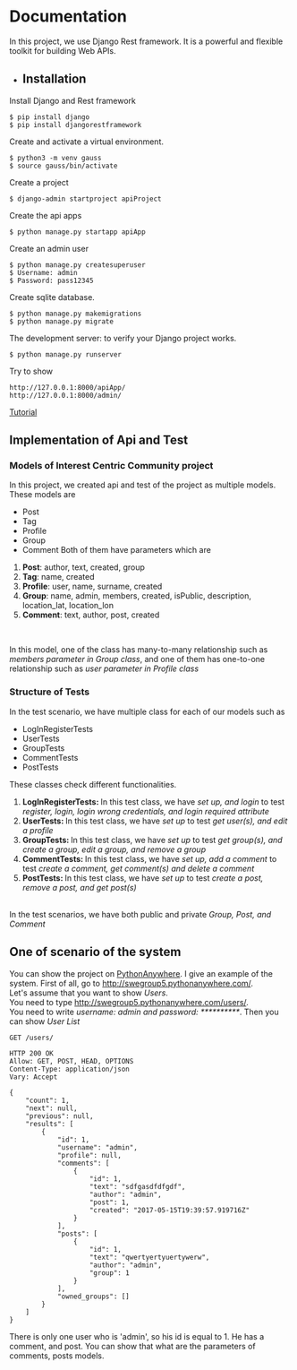 # Documentation
In this project, we use Django Rest framework. It is a powerful and flexible toolkit for building Web APIs.
  * ## Installation

Install Django and Rest framework
```shell
$ pip install django
$ pip install djangorestframework
```

Create and activate a virtual environment.
```shell
$ python3 -m venv gauss
$ source gauss/bin/activate
```

Create a project
```shell
$ django-admin startproject apiProject
```

Create the api apps
```shell
$ python manage.py startapp apiApp
```

Create an admin user
```shell
$ python manage.py createsuperuser
$ Username: admin
$ Password: pass12345
```

Create sqlite database.
```shell
$ python manage.py makemigrations
$ python manage.py migrate

```

The development server: to verify your Django project works.
```shell
$ python manage.py runserver

```
Try to show
```shell
http://127.0.0.1:8000/apiApp/
http://127.0.0.1:8000/admin/
```

[Tutorial](https://docs.djangoproject.com/en/1.11/intro/tutorial01/)

## Implementation of Api and Test

### Models of Interest Centric Community project
In this project, we created api and test of the project as multiple models. These models are
  * Post
  * Tag
  * Profile
  * Group
  * Comment
Both of them have parameters which are
<ol>
  <li><b>Post</b>: author, text, created, group</li>
  <li><b>Tag</b>: name, created</li>
  <li><b>Profile</b>: user, name, surname, created</li>
  <li><b>Group</b>: name, admin, members, created, isPublic, description, location_lat, location_lon</li>
  <li><b>Comment</b>: text, author, post, created</li>
</ol>

<br>

In this model, one of the class has many-to-many relationship such as <i>members parameter in Group class</i>, and one of them has one-to-one relationship such as <i>user parameter in Profile class</i>
<br>

### Structure of Tests 
In the test scenario, we have multiple class for each of our models such as 
  * LogInRegisterTests
  * UserTests
  * GroupTests
  * CommentTests
  * PostTests
  
These classes check different functionalities.
<ol>
  <li><b>LogInRegisterTests: </b> In this test class, we have <i>set up, and login</i> to test <i>register, login, login wrong credentials, and login required attribute</i></li>
  <li><b>UserTests: </b> In this test class, we have <i>set up</i> to test <i>get user(s), and edit a profile</i></li>
  <li><b>GroupTests: </b> In this test class, we have <i>set up</i> to test <i>get group(s), and create a group, edit a group, and remove a group</i></li>
  <li><b>CommentTests: </b> In this test class, we have <i>set up, add a comment</i> to test <i>create a comment, get comment(s) and delete a comment</i></li>
  <li><b>PostTests: </b> In this test class, we have <i>set up</i> to test <i>create a post, remove a post, and get post(s)</i></li>
</ol>

<br>
In the test scenarios, we have both public and private <i>Group, Post, and Comment</i>

## One of scenario of the system
You can show the project on [PythonAnywhere](http://swegroup5.pythonanywhere.com/). I give an example of the system. 
First of all, go to http://swegroup5.pythonanywhere.com/. <br>
Let's assume that you want to show <i>Users</i>. <br>
You need to type http://swegroup5.pythonanywhere.com/users/. <br>
You need to write <i>username: admin and password: **********</i>. Then you can show <i> User List</i>

```shell
GET /users/
```
```shell
HTTP 200 OK
Allow: GET, POST, HEAD, OPTIONS
Content-Type: application/json
Vary: Accept

{
    "count": 1,
    "next": null,
    "previous": null,
    "results": [
        {
            "id": 1,
            "username": "admin",
            "profile": null,
            "comments": [
                {
                    "id": 1,
                    "text": "sdfgasdfdfgdf",
                    "author": "admin",
                    "post": 1,
                    "created": "2017-05-15T19:39:57.919716Z"
                }
            ],
            "posts": [
                {
                    "id": 1,
                    "text": "qwertyertyuertywerw",
                    "author": "admin",
                    "group": 1
                }
            ],
            "owned_groups": []
        }
    ]
}
```
There is only one user who is 'admin', so his id is equal to 1. He has a comment, and post. You can show that what are the parameters of comments, posts models.
